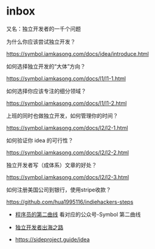 # inbox

又名：独立开发者的一千个问题

  

  

为什么你应该尝试独立开发？

https://symbol.iamkasong.com/docs/idea/introduce.html

  

如何选择独立开发的“大体”方向？

https://symbol.iamkasong.com/docs/l1/l1-1.html

  

如何选择你应该专注的细分领域？

https://symbol.iamkasong.com/docs/l1/l1-2.html

  

上班的同时也做独立开发，如何管理你的时间？

https://symbol.iamkasong.com/docs/l2/l2-1.html

  

如何验证你 idea 的可行性？

https://symbol.iamkasong.com/docs/l2/l2-2.html

  

独立开发者写（成体系）文章的好处？

https://symbol.iamkasong.com/docs/l2/l2-3.html

  

如何注册美国公司到银行，使用stripe收款？

https://github.com/hua1995116/indiehackers-steps

  

- [程序员的第二曲线](https://symbol.iamkasong.com/) 看对应的公众号-Symbol 第二曲线
    
- [独立开发者出海之路](https://github.com/hua1995116/indiehackers-steps)
    
- https://sideproject.guide/idea
